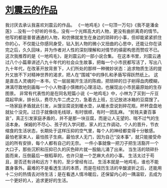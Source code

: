 # [刘震云的作品](https://github.com/platojobs/SFLOG/issues/336)

我讨厌去承认我喜欢刘震云的作品。
《一地鸡毛》《一句顶一万句》《我不是潘金莲》…没有一个好听的书名，没有一个光辉高大的人物，更没有曲折离奇的情节。他写的都是普普通通的人物，和仿佛就发生在身边的琐碎的小事，但却能紧紧抓住你的心，不仅能让你感同身受，钻入到人物的微小又扭曲的心思中，还能让你在读完之后，久久回味，并为作者对人性的深刻理解和对情节的缜密构思而赞叹不已。
这次我推荐的是《一地鸡毛》，是刘震云的一部小说合集。
在这本书里，刘震云通过八个小篇章讲述八九十年代的社会众生故事，把每一个小市民都写活了，写出八九十年代，在改革开放背景下，人们所处的那样一种微妙状态：追求物质生活的提升又放不下对精神世界的渴求，把人在“围城”中的挣扎和矛盾写得跃然纸上。
这是直击人灵魂的一本书，它一层层揭开生活的陈痂，把琐碎的日子剜得血肉模糊，淋漓尽致地刻画每一个小人物谨小慎微的心理活动，也展现出小市民最原始的生存图景。
非常有代表性的是在同名短篇小说《一地鸡毛》中，小林为了买到一斤豆腐起早床，排长队，费尽九牛二虎之力，急着去上班，忘记放进冰箱的豆腐馊了。一场家庭矛盾就此引发，从馊豆腐说到暖水壶，从暖水壶说到碎花瓶，杯杯盘盘地就扯个没完。过日子就像绕毛线球，有时很顺，有时一团乱麻。
“贫贱夫妻百事哀”，真正引发家庭矛盾的，并不是那一块豆腐，而是让人无望的、喘不过气的生活本身。
保姆的不尽心、孩子的入学问题，家人的工作调动，个人的晋升，节衣缩食的生活状态，长期处于这样压抑的空气里，每个人的神经都变得十分敏感。
最怕老家来人，最怕孩子生病，最怕求人无门，因为自己“没本事”，就只能接受命运的所有安排，每个人都有自己的无奈。
一件小事就像一把刀子把生活豁开一个大口子，那些沉积和压抑已久的灰色碎片就一股脑儿涌了出来。
当生活的琐碎扑面而来，压倒最后一根稻草的，也许只是一个芝麻大点的小事。
生活太过于苟且，是否还有诗和远方？有的，至少曾经有过。
生活本就是一地鸡毛，谁也不能置身事外。最难的不是看透生活的本质，而是在经历生活的辛酸波折之后，还能用十二分的热情去对待生活；是在看透人情冷暖后，还保留内心的一隅温软，去成为一个更好的人，追求更好的生活。